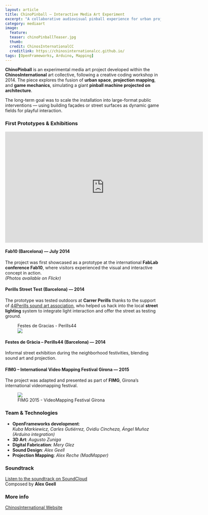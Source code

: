 ```yaml
---
layout: article
title: ChinoPinball – Interactive Media Art Experiment 
excerpt: "A collaborative audiovisual pinball experience for urban projection and mapping."
category: mediaart
image: 
  feature: 
  teaser: chinoPinballTeaser.jpg
  thumb: 
  credit: ChinosInternationalCC
  creditlink: https://chinosinternationalcc.github.io/
tags: [OpenFrameworks, Arduino, Mapping]
---
```


**ChinoPinball** is an experimental media art project developed within the **ChinosInternational** art collective, following a creative coding workshop in 2014. The piece explores the fusion of **urban space**, **projection mapping**, and **game mechanics**, simulating a giant **pinball machine projected on architecture**.

The long-term goal was to scale the installation into large-format public interventions — using building façades or street surfaces as dynamic game fields for playful interaction.


### First Prototypes & Exhibitions

<iframe src="https://player.vimeo.com/video/100059297" width="640" height="360" frameborder="0" webkitallowfullscreen mozallowfullscreen allowfullscreen></iframe> 

#### Fab10 (Barcelona) — July 2014  
The project was first showcased as a prototype at the international **FabLab conference Fab10**, where visitors experienced the visual and interactive concept in action.  
*(Photos available on Flickr)*



#### Perills Street Test (Barcelona) — 2014  
  The prototype was tested outdoors at **Carrer Perills** thanks to the support of [44Perills sound art association](https://es-es.facebook.com/44Perills), who helped us hack into the local **street lighting** system to integrate light interaction and offer the street as testing ground.

<figure class="one">
	<figcaption>Festes de Gracias - Perills44</figcaption>
	<img src="https://c2.staticflickr.com/8/7548/16330507045_db4dbaef1b_z.jpg">
</figure>

#### Festes de Gràcia – Perills44 (Barcelona) — 2014  
  Informal street exhibition during the neighborhood festivities, blending sound art and projection.

#### FIMG – International Video Mapping Festival Girona — 2015  
  The project was adapted and presented as part of **FIMG**, Girona’s international videomapping festival.

<figure class="one">
	<img src="https://c2.staticflickr.com/4/3667/19247034813_4c394910d4_z.jpg">
	<figcaption>FIMG 2015 - VideoMapping Festival Girona</figcaption>
</figure>


### Team & Technologies

- **OpenFrameworks development**:  
  *Kuba Markiewicz, Carles Gutiérrez, Ovidiu Cincheza, Ángel Muñoz (Arduino integration)*  
- **3D Art**: *Augusto Zuniga*  
- **Digital Fabrication**: *Mery Glez*  
- **Sound Design**: *Alex Geell*  
- **Projection Mapping**: *Alex Reche (MadMapper)*

### Soundtrack

[Listen to the soundtrack on SoundCloud](https://soundcloud.com/alexgeell/chinos-internacional-pinball-raval-song)  
Composed by **Alex Geell**

### More info

[ChinosInternational Website](https://chinosinternationalcc.github.io/)